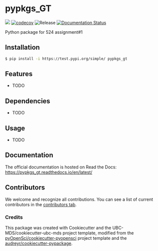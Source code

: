 # pypkgs_GT 

![](https://github.com/GuanshuTao/pypkgs_gt/workflows/build/badge.svg) [![codecov](https://codecov.io/gh/GuanshuTao/pypkgs_gt/branch/main/graph/badge.svg)](https://codecov.io/gh/GuanshuTao/pypkgs_gt) ![Release](https://github.com/GuanshuTao/pypkgs_gt/workflows/Release/badge.svg) [![Documentation Status](https://readthedocs.org/projects/pypkgs_gt/badge/?version=latest)](https://pypkgs_gt.readthedocs.io/en/latest/?badge=latest)

Python package for 524 assignment#1

## Installation

```bash
$ pip install -i https://test.pypi.org/simple/ pypkgs_gt
```

## Features

- TODO

## Dependencies

- TODO

## Usage

- TODO

## Documentation

The official documentation is hosted on Read the Docs: https://pypkgs_gt.readthedocs.io/en/latest/

## Contributors

We welcome and recognize all contributions. You can see a list of current contributors in the [contributors tab](https://github.com/GuanshuTao/pypkgs_gt/graphs/contributors).

### Credits

This package was created with Cookiecutter and the UBC-MDS/cookiecutter-ubc-mds project template, modified from the [pyOpenSci/cookiecutter-pyopensci](https://github.com/pyOpenSci/cookiecutter-pyopensci) project template and the [audreyr/cookiecutter-pypackage](https://github.com/audreyr/cookiecutter-pypackage).
